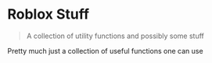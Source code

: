# Roblox Stuff
> A collection of utility functions and possibly some stuff

Pretty much just a collection of useful functions one can use
